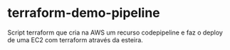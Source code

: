 # terraform-demo-pipeline

Script terraform que cria na AWS um recurso codepipeline e faz o deploy de uma EC2 com terraform através da esteira. 

